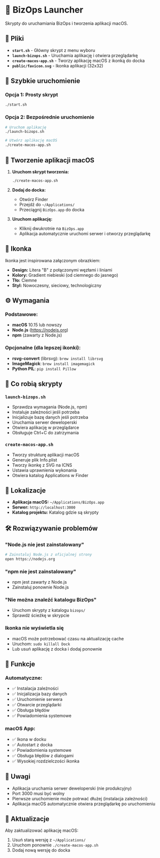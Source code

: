 # 🚀 BizOps Launcher

Skrypty do uruchamiania BizOps i tworzenia aplikacji macOS.

## 📁 Pliki

- **`start.sh`** - Główny skrypt z menu wyboru
- **`launch-bizops.sh`** - Uruchamia aplikację i otwiera przeglądarkę
- **`create-macos-app.sh`** - Tworzy aplikację macOS z ikonką do docka
- **`public/favicon.svg`** - Ikonka aplikacji (32x32)

## 🚀 Szybkie uruchomienie

### Opcja 1: Prosty skrypt
```bash
./start.sh
```

### Opcja 2: Bezpośrednie uruchomienie
```bash
# Uruchom aplikację
./launch-bizops.sh

# Utwórz aplikację macOS
./create-macos-app.sh
```

## 🍎 Tworzenie aplikacji macOS

1. **Uruchom skrypt tworzenia:**
   ```bash
   ./create-macos-app.sh
   ```

2. **Dodaj do docka:**
   - Otwórz Finder
   - Przejdź do `~/Applications/`
   - Przeciągnij `BizOps.app` do docka

3. **Uruchom aplikację:**
   - Kliknij dwukrotnie na `BizOps.app`
   - Aplikacja automatycznie uruchomi serwer i otworzy przeglądarkę

## 🎨 Ikonka

Ikonka jest inspirowana załączonym obrazkiem:
- **Design:** Litera "B" z połączonymi węzłami i liniami
- **Kolory:** Gradient niebieski (od ciemnego do jasnego)
- **Tło:** Ciemne
- **Styl:** Nowoczesny, sieciowy, technologiczny

## ⚙️ Wymagania

### Podstawowe:
- **macOS** 10.15 lub nowszy
- **Node.js** (https://nodejs.org)
- **npm** (zawarty z Node.js)

### Opcjonalne (dla lepszej ikonki):
- **rsvg-convert** (librsvg): `brew install librsvg`
- **ImageMagick**: `brew install imagemagick`
- **Python PIL**: `pip install Pillow`

## 🔧 Co robią skrypty

### `launch-bizops.sh`
- Sprawdza wymagania (Node.js, npm)
- Instaluje zależności jeśli potrzeba
- Inicjalizuje bazę danych jeśli potrzeba
- Uruchamia serwer deweloperski
- Otwiera aplikację w przeglądarce
- Obsługuje Ctrl+C do zatrzymania

### `create-macos-app.sh`
- Tworzy strukturę aplikacji macOS
- Generuje plik Info.plist
- Tworzy ikonkę z SVG na ICNS
- Ustawia uprawnienia wykonania
- Otwiera katalog Applications w Finder

## 📍 Lokalizacje

- **Aplikacja macOS:** `~/Applications/BizOps.app`
- **Serwer:** `http://localhost:3000`
- **Katalog projektu:** Katalog gdzie są skrypty

## 🛠️ Rozwiązywanie problemów

### "Node.js nie jest zainstalowany"
```bash
# Zainstaluj Node.js z oficjalnej strony
open https://nodejs.org
```

### "npm nie jest zainstalowany"
- npm jest zawarty z Node.js
- Zainstaluj ponownie Node.js

### "Nie można znaleźć katalogu BizOps"
- Uruchom skrypty z katalogu `bizops/`
- Sprawdź ścieżkę w skrypcie

### Ikonka nie wyświetla się
- macOS może potrzebować czasu na aktualizację cache
- Uruchom: `sudo killall Dock`
- Lub usuń aplikację z docka i dodaj ponownie

## 🎯 Funkcje

### Automatyczne:
- ✅ Instalacja zależności
- ✅ Inicjalizacja bazy danych
- ✅ Uruchomienie serwera
- ✅ Otwarcie przeglądarki
- ✅ Obsługa błędów
- ✅ Powiadomienia systemowe

### macOS App:
- ✅ Ikona w docku
- ✅ Autostart z docka
- ✅ Powiadomienia systemowe
- ✅ Obsługa błędów z dialogami
- ✅ Wysokiej rozdzielczości ikonka

## 📝 Uwagi

- Aplikacja uruchamia serwer deweloperski (nie produkcyjny)
- Port 3000 musi być wolny
- Pierwsze uruchomienie może potrwać dłużej (instalacja zależności)
- Aplikacja macOS automatycznie otwiera przeglądarkę po uruchomieniu

## 🔄 Aktualizacje

Aby zaktualizować aplikację macOS:
1. Usuń starą wersję z `~/Applications/`
2. Uruchom ponownie `./create-macos-app.sh`
3. Dodaj nową wersję do docka
